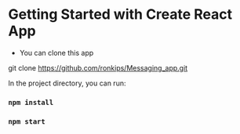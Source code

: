 # Getting Started with Create React App

- You can clone this app 

git clone https://github.com/ronkips/Messaging_app.git

In the project directory, you can run:
### `npm install`

### `npm start`

